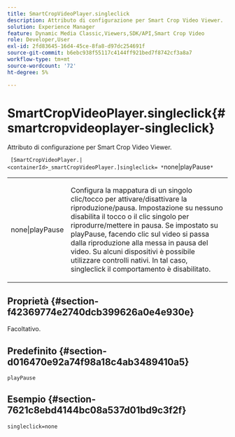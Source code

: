 ```yaml
---
title: SmartCropVideoPlayer.singleclick
description: Attributo di configurazione per Smart Crop Video Viewer.
solution: Experience Manager
feature: Dynamic Media Classic,Viewers,SDK/API,Smart Crop Video
role: Developer,User
exl-id: 2fd83645-16d4-45ce-8fa8-d97dc254691f
source-git-commit: b6ebc938f55117c4144ff921bed7f8742cf3a8a7
workflow-type: tm+mt
source-wordcount: '72'
ht-degree: 5%

---
```


# SmartCropVideoPlayer.singleclick{#smartcropvideoplayer-singleclick}

Attributo di configurazione per Smart Crop Video Viewer.

` [SmartCropVideoPlayer.|<containerId>_smartCropVideoPlayer.]singleclick= *`none|playPause`*`

<table id="table_C616483932C2482CA9794DDD7313FD7C"> 
 <tbody> 
  <tr> 
   <td colname="col1"> <p> <span class="codeph"> <span class="varname"> none|playPause</span> </span> </p> </td> 
   <td colname="col2"> <p> Configura la mappatura di un singolo clic/tocco per attivare/disattivare la riproduzione/pausa. Impostazione su <span class="codeph"> nessuno</span> disabilita il tocco o il clic singolo per riprodurre/mettere in pausa. Se impostato su <span class="codeph"> playPause</span>, facendo clic sul video si passa dalla riproduzione alla messa in pausa del video. Su alcuni dispositivi è possibile utilizzare controlli nativi. In tal caso, <span class="codeph"> singleclick</span> il comportamento è disabilitato. </p> </td> 
  </tr> 
 </tbody> 
</table>

## Proprietà {#section-f42369774e2740dcb399626a0e4e930e}

Facoltativo.

## Predefinito {#section-d016470e92a74f98a18c4ab3489410a5}

`playPause`

## Esempio {#section-7621c8ebd4144bc08a537d01bd9c3f2f}

```
singleclick=none
```
